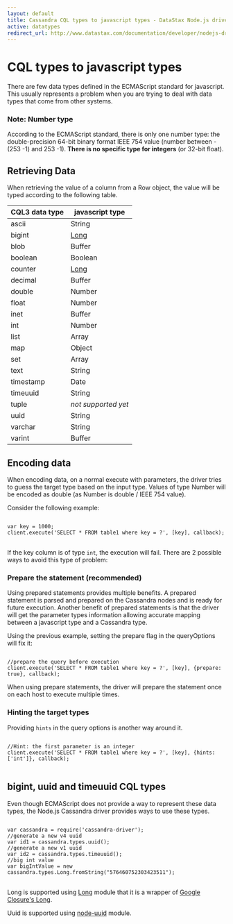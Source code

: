 ```yaml
---
layout: default
title: Cassandra CQL types to javascript types - DataStax Node.js driver for Apache Cassandra
active: datatypes
redirect_url: http://www.datastax.com/documentation/developer/nodejs-driver/1.0/nodejs-driver/reference/nodejs2Cql3Datatypes.html
---
```


# CQL types to javascript types

There are few data types defined in the ECMAScript standard for javascript. This usually represents a problem when you are
trying to deal with data types that come from other systems.

### Note: Number type

According to the ECMAScript standard, there is only one number type: the double-precision 64-bit binary format IEEE 754 value (number between -(253 -1) and 253 -1). 
**There is no specific type for integers** (or 32-bit float). 

## Retrieving Data

When retrieving the value of a column from a Row object, the value will be typed according to the following table.

CQL3 data type | javascript type
--- | ---
ascii | String
bigint | [Long][long]
blob | Buffer
boolean | Boolean
counter | [Long][long]
decimal | Buffer
double | Number
float | Number
inet | Buffer
int | Number
list | Array
map | Object
set | Array
text | String
timestamp | Date
timeuuid | String
tuple | _not supported yet_
uuid | String
varchar | String
varint | Buffer

## Encoding data

When encoding data, on a normal execute with parameters, the driver tries to guess the
 target type based on the input type. Values of type Number will be encoded as double (as Number is double / IEEE 754 value).

Consider the following example:

<pre><code class="javascript">
var key = 1000;
client.execute('SELECT * FROM table1 where key = ?', [key], callback);
</code>
</pre>

If the key column is of type `int`, the execution will fail. There are 2 possible ways to avoid this type of problem:

### Prepare the statement (recommended)

Using prepared statements provides multiple benefits. 
A prepared statement is parsed and prepared on the Cassandra nodes and is ready for future execution.
Another benefit of prepared statements is that the driver will get the parameter types information allowing accurate mapping between a javascript type and a Cassandra type.

Using the previous example, setting the prepare flag in the queryOptions will fix it:

<pre><code class="javascript">
//prepare the query before execution
client.execute('SELECT * FROM table1 where key = ?', [key], {prepare: true}, callback);
</code></pre>

When using prepare statements, the driver will prepare the statement once on each host to execute multiple times.

### Hinting the target types

Providing `hints` in the query options is another way around it.

<pre><code class="javascript">
//Hint: the first parameter is an integer
client.execute('SELECT * FROM table1 where key = ?', [key], {hints: ['int']}, callback);
</code>
</pre>

## bigint, uuid and timeuuid CQL types <a name="uuid"></a><a name="bigint"></a>

Even though ECMAScript does not provide a way to represent these data types, the Node.js Cassandra driver provides ways to use these types.

<pre><code class="javascript">
var cassandra = require('cassandra-driver');
//generate a new v4 uuid
var id1 = cassandra.types.uuid();
//generate a new v1 uuid
var id2 = cassandra.types.timeuuid();
//big int value
var bigIntValue = new cassandra.types.Long.fromString("576460752303423511");
</code>
</pre>

Long is supported using [Long][long] module that it is a wrapper of [Google Closure's Long][closure-long].

Uuid is supported using [node-uuid][uuid] module. 

[uuid]: https://github.com/broofa/node-uuid
[long]: https://github.com/dcodeIO/Long.js
[closure-long]: http://docs.closure-library.googlecode.com/git/class_goog_math_Long.html
